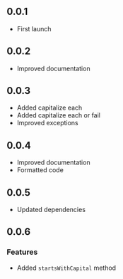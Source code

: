## 0.0.1

- First launch

## 0.0.2

- Improved documentation

## 0.0.3

- Added capitalize each
- Added capitalize each or fail
- Improved exceptions

## 0.0.4

- Improved documentation
- Formatted code

## 0.0.5

- Updated dependencies

## 0.0.6

### Features

- Added `startsWithCapital` method